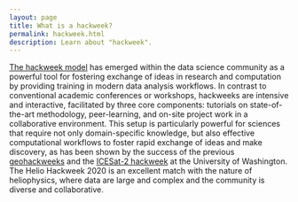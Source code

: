 ```yaml
---
layout: page
title: What is a hackweek?
permalink: hackweek.html
description: Learn about "hackweek".
---
```


[The hackweek model](http://www.pnas.org/content/115/36/8872.short) has emerged within the data
science community as a powerful tool for fostering exchange of ideas in research and computation by providing training in modern data analysis workflows. In contrast to conventional academic conferences
or workshops, hackweeks are intensive and interactive, facilitated by three core
components: tutorials on state-of-the-art methodology, peer-learning, and on-site
project work in a collaborative environment. This setup is particularly powerful for
sciences that require not only domain-specific knowledge, but also effective computational
workflows to foster rapid exchange of ideas and make discovery, as has been shown by
the success of the previous [geohackweeks](https://geohackweek.github.io) and the [ICESat-2 hackweek](https://icesat-2hackweek.github.io) at the University of Washington. The Helio Hackweek 2020 is an excellent match
with the nature of heliophysics, where data are large and complex and the
community is diverse and collaborative.
